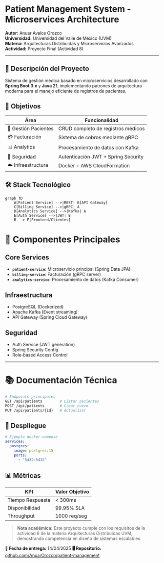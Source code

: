 # Patient Management System - Microservices Architecture  

**Autor:** Anuar Avalos Orozco  
**Universidad:** Universidad del Valle de México (UVM)  
**Materia:** Arquitecturas Distribuidas y Microservicios Avanzados  
**Actividad:** Proyecto Final (Actividad 8)  

---

## 📌 Descripción del Proyecto  

Sistema de gestión médica basado en microservicios desarrollado con **Spring Boot 3.x** y **Java 21**, implementando patrones de arquitectura moderna para el manejo eficiente de registros de pacientes.

## 🎯 Objetivos  

| Área | Funcionalidad |
|------|--------------|
| 🏥 Gestión Pacientes | CRUD completo de registros médicos |
| 💳 Facturación | Sistema de cobros mediante gRPC |
| 📊 Analytics | Procesamiento de datos con Kafka |
| 🔐 Seguridad | Autenticación JWT + Spring Security |
| ☁️ Infraestructura | Docker + AWS CloudFormation |

## 🛠️ Stack Tecnológico  

```mermaid
graph TD
    A[Patient Service] -->|REST| B[API Gateway]
    C[Billing Service] -->|gRPC| A
    D[Analytics Service] -->|Kafka| A
    E[Auth Service] -->|JWT| B
    B --> F[Frontend/Clientes]

```
# 🔧 Componentes Principales

## Core Services
- **`patient-service`**: Microservicio principal (Spring Data JPA)
- **`billing-service`**: Facturación (gRPC server)  
- **`analytics-service`**: Procesamiento de datos (Kafka Consumer)

## Infraestructura
- PostgreSQL (Dockerized)  
- Apache Kafka (Event streaming)  
- API Gateway (Spring Cloud Gateway)  

## Seguridad
- Auth Service (JWT generation)  
- Spring Security Config  
- Role-based Access Control  

---

# 📚 Documentación Técnica

```bash
# Endpoints principales
GET /api/patients        # Listar pacientes
POST /api/patients       # Crear nuevo
PUT /api/patients/{id}   # Actualizar
```
## 🚀 Despliegue

```yaml
# Ejemplo docker-compose
services:
  postgres:
    image: postgres:15
    ports:
      - "5432:5432"
```
## 📊 Métricas

| KPI               | Valor Objetivo   |
|-------------------|------------------|
| Tiempo Respuesta  | < 300ms          |
| Disponibilidad    | 99.95% SLA       |
| Throughput        | 1000 req/seg     |

> **Nota académica:** Este proyecto cumple con los requisitos de la actividad 8 de la materia Arquitecturas Distribuidas UVM, demostrando competencia en diseño de sistemas escalables.

**📅 Fecha de entrega:** 14/04/2025
**🖥️ Repositorio:** [github.com/AnuarOrozco/patient-management]([https://github.com/usuario/proyecto](https://github.com/AnuarOrozco/patient-management))
